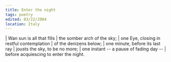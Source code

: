 ```yaml
---
title: Enter the night
tags: poetry
edited: 03/22/2004
location: Italy
---
```


| Wan sun is all that fills
| the somber arch of the sky;
| one Eye, closing in restful contemplation
| of the denizens below;
| one minute, before its last ray
| jousts the sky, to be no more;
| one instant -- a pause of fading day --
| before acquiescing to enter the night.
